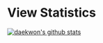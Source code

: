 
# View Statistics

[![daekwon's github stats](https://github-readme-stats.vercel.app/api?username=Daekwon0609&theme=dark)](https://github.com/Daekwon0609/)
